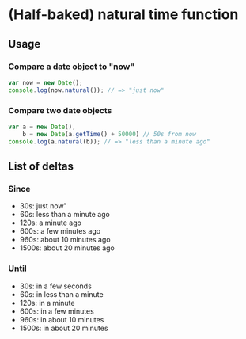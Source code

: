 # (Half-baked) natural time function


## Usage
### Compare a date object to "now"
```javascript
var now = new Date();
console.log(now.natural()); // => "just now"
```

### Compare two date objects
```javascript
var a = new Date(),
    b = new Date(a.getTime() + 50000) // 50s from now
console.log(a.natural(b)); // => "less than a minute ago"
```


## List of deltas
### Since
- 30s: just now"
- 60s: less than a minute ago
- 120s: a minute ago
- 600s: a few minutes ago
- 960s: about 10 minutes ago
- 1500s: about 20 minutes ago

### Until
- 30s: in a few seconds
- 60s: in less than a minute
- 120s: in a minute
- 600s: in a few minutes
- 960s: in about 10 minutes
- 1500s: in about 20 minutes
